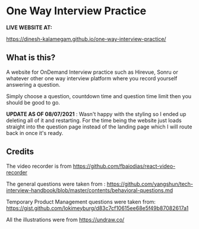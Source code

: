 # One Way Interview Practice 
**LIVE WEBSITE AT:** 

https://dinesh-kalamegam.github.io/one-way-interview-practice/

## What is this? 
A website for OnDemand Interview practice such as Hirevue, Sonru or whatever other one way interview platform where you record yourself answering a question. 

Simply choose a question, countdown time and question time limit then you should be good to go.

**UPDATE AS OF 08/07/2021** : Wasn't happy with the styling so I ended up deleting all of it and restarting. For the time being the website just loads straight into the question page instead of the landing page which I will route back in once it's ready.

## Credits 
The video recorder is from 
https://github.com/fbaiodias/react-video-recorder 

The general questions were taken from :
https://github.com/yangshun/tech-interview-handbook/blob/master/contents/behavioral-questions.md

Temporary Product Management questions were taken from:
https://gist.github.com/lokimeyburg/d83c7cf10615ee68e5f49b87082617a1

All the illustrations were from https://undraw.co/

